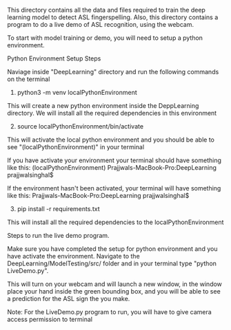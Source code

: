 This directory contains all the data and files required to train the deep learning model to detect ASL fingerspelling.
Also, this directory contains a program to do a live demo of ASL recognition, using the webcam.

To start with model training or demo, you will need to setup a python environment.

Python Environment Setup Steps

Naviage inside "DeepLearning" directory and run the following commands on the terminal

1. python3 -m venv localPythonEnvironment

This will create a new python environment inside the DeppLearning directory.
We will install all the required dependencies in this environment

2. source localPythonEnvironment/bin/activate

This will activate the local python environment and you should be able to see "(localPythonEnvironment)" in your terminal

If you have activate your environment your terminal should have something like this:
(localPythonEnvironment) Prajjwals-MacBook-Pro:DeepLearning prajjwalsinghal$ 

If the environment hasn't been activated, your terminal will have something like this:
Prajjwals-MacBook-Pro:DeepLearning prajjwalsinghal$ 

3. pip install -r requirements.txt

This will install all the required dependencies to the localPythonEnvironment


Steps to run the live demo program.

Make sure you have completed the setup for python environment and you have activate the environment.
Navigate to the DeepLearning/ModelTesting/src/ folder and in your terminal type "python LiveDemo.py".

This will turn on your webcam and will launch a new window, in the window place your hand inside the green bounding box, and you will be able to see a prediction for the ASL sign the you make.

Note: For the LiveDemo.py program to run, you will have to give camera access permission to terminal
